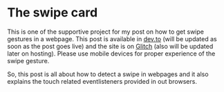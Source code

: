 # The swipe card

This is one of the supportive project for my post on how to get swipe gestures in a webpage. This post is available in [dev.to]() (will be updated as soon as the post goes live) and the site is on [Glitch]() (also will be updated later on hosting). Please use mobile devices for proper experience of the swipe gesture.

So, this post is all about how to detect a swipe in webpages and it also explains the touch related eventlisteners provided in out browsers.
